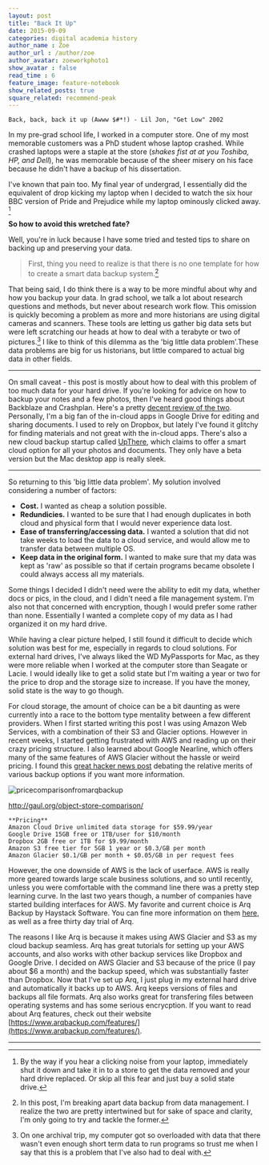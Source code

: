 ```yaml
---
layout: post
title: "Back It Up"
date: 2015-09-09
categories: digital academia history
author_name : Zoe 
author_url : /author/zoe
author_avatar: zoeworkphoto1
show_avatar : false
read_time : 6
feature_image: feature-notebook
show_related_posts: true
square_related: recommend-peak
---
```

    Back, back, back it up (Awww $#*!) - Lil Jon, "Get Low" 2002

In my pre-grad school life, I worked in a computer store. One of my most memorable customers was a PhD student whose laptop crashed. While crashed laptops were a staple at the store (*shakes fist at at you Toshiba, HP, and Dell*), he was memorable because of the sheer misery on his face because he didn't have a backup of his dissertation. 

I've known that pain too. My final year of undergrad, I essentially did the equivalent of drop kicking my laptop when I decided to watch the six hour BBC version of Pride and Prejudice while my laptop ominously clicked away. [^1] 

**So how to avoid this wretched fate?**

Well, you're in luck because I have some tried and tested tips to share on backing up and preserving your data.

>First, thing you need to realize is that there is no one template for how to create a smart data backup system.[^2] 

That being said, I do think there is a way to be more mindful about why and how you backup your data. In grad school, we talk a lot about research questions and methods, but never about research work flow. This omission is quickly becoming a problem as more and more historians are using digital cameras and scanners. These tools are letting us gather big data sets but were left scratching our heads at how to deal with a terabyte or two of pictures.[^3] I like to think of this dilemma as the 'big little data problem'.These data problems are big for us historians, but little compared to actual big data in other fields.

*****
On small caveat - this post is mostly about how to deal with this problem of too much data for your hard drive. If you're looking for advice on how to backup your notes and a few photos, then I've heard good things about Backblaze and Crashplan. Here's a pretty [decent review of the two](http://thesweetsetup.com/apps/best-cloud-backup-service/). Personally, I'm a big fan of the in-cloud apps in Google Drive for editing and sharing documents. I used to rely on Dropbox, but lately I've found it glitchy for finding materials and not great with the in-cloud apps. There's also a new cloud backup startup called [UpThere](https://www.upthere.com/), which claims to offer a smart cloud option for all your photos and documents. They only have a beta version but the Mac desktop app is really sleek.

*****

So returning to this 'big little data problem'. My solution involved considering a number of factors:

* **Cost.** I wanted as cheap a solution possible.
* **Redundicies.** I wanted to be sure that I had enough duplicates in both cloud and physical form that I would never experience data lost.
* **Ease of transferring/accessing data.** I wanted a solution that did not take weeks to load the data to a cloud service, and would allow me to transfer data between multiple OS.
* **Keep data in the original form.** I wanted to make sure that my data was kept as 'raw' as possible so that if certain programs became obsolete I could always access all my materials. 

Some things I decided I didn't need were the ability to edit my data, whether docs or pics, in the cloud, and I didn't need a file management system. I'm also not that concerned with encryption, though I would prefer some rather than none. Essentially I wanted a complete copy of my data as I had organized it on my hard drive. 

While having a clear picture helped, I still found it difficult to decide which solution was best for me, especially in regards to cloud solutions. For external hard drives, I've always liked the WD MyPassports for Mac, as they were more reliable when I worked at the computer store than Seagate or Lacie. I would ideally like to get a solid state but I'm waiting a year or two for the price to drop and the storage size to increase. If you have the money, solid state is the way to go though.

For cloud storage, the amount of choice can be a bit daunting as were currently into a race to the bottom type mentality between a few different providers. When I first started writing this post I was using Amazon Web Services, with a combination of their S3 and Glacier options. However in recent weeks, I started getting frustrated with AWS and reading up on their crazy pricing structure. I also learned about Google Nearline, which offers many of the same features of AWS Glacier without the hassle or weird pricing. I found this [great hacker news post](https://news.ycombinator.com/item?id=9183830) debating the relative merits of various backup options if you want more information.   

![pricecomparisonfromarqbackup]({{site.url}}/img/post-assets/pricingcloudstorage.jpg)

http://gaul.org/object-store-comparison/

    **Pricing**
    Amazon Cloud Drive unlimited data storage for $59.99/year
    Google Drive 15GB free or 1TB/user for $10/month
    Dropbox 2GB free or 1TB for $9.99/month
    Amazon S3 free tier for 5GB 1 year or $0.3/GB per month
    Amazon Glacier $0.1/GB per month + $0.05/GB in per request fees

However, the one downside of AWS is the lack of userface. AWS is really more geared towards large scale business solutions, and so until recently, unless you were comfortable with the command line there was a pretty step learning curve. In the last two years though, a number of companies have started building interfaces for AWS. My favorite and current choice is Arq Backup by Haystack Software. You can fine more information on them [here](https://www.arqbackup.com), as well as a free thirty day trial of Arq.

The reasons I like Arq is because it makes using AWS Glacier and S3 as my cloud backup seamless. Arq has great tutorials for setting up your AWS accounts, and also works with other backup services like Dropbox and Google Drive. I decided on AWS Glacier and S3 because of the price (I pay about $6 a month) and the backup speed, which was substantially faster than Dropbox. Now that I've set up Arq, I just plug in my external hard drive and automatically it backs up to AWS. Arq keeps versions of files and backups all file formats. Arq also works great for transfering files between operating systems and has some serious encrycption. If you want to read about Arq features, check out their website [https://www.arqbackup.com/features/](https://www.arqbackup.com/features/).









 
* * * * * 
[^1]: By the way if you hear a clicking noise from your laptop, immediately shut it down and take it in to a store to get the data removed and your hard drive replaced. Or skip all this fear and just buy a solid state drive.
[^2]: In this post, I'm breaking apart data backup from data management. I realize the two are pretty intertwined but for sake of space and clarity, I'm only going to try and tackle the former.
[^3]: On one archival trip, my computer got so overloaded with data that there wasn't even enough short term data to run programs so trust me when I say that this is a problem that I've also had to deal with.
